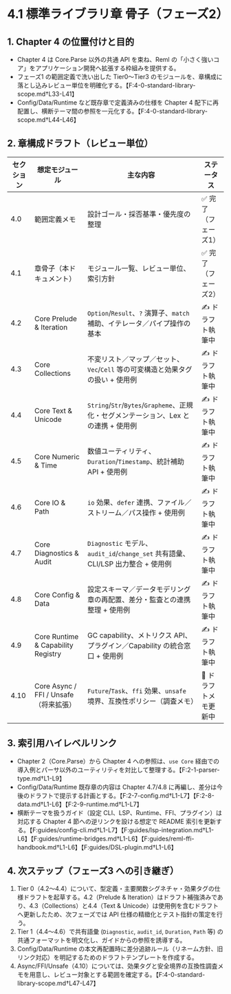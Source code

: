 # 4.1 標準ライブラリ章 骨子（フェーズ2）

## 1. Chapter 4 の位置付けと目的
- Chapter 4 は Core.Parse 以外の共通 API を束ね、Reml の「小さく強いコア」をアプリケーション開発へ拡張する枠組みを提供する。
- フェーズ1 の範囲定義で洗い出した Tier0〜Tier3 のモジュールを、章構成に落とし込みレビュー単位を明確化する。【F:4-0-standard-library-scope.md†L33-L41】
- Config/Data/Runtime など既存章で定義済みの仕様を Chapter 4 配下に再配置し、横断テーマ間の参照を一元化する。【F:4-0-standard-library-scope.md†L44-L46】

## 2. 章構成ドラフト（レビュー単位）
| セクション | 想定モジュール | 主な内容 | ステータス |
| --- | --- | --- | --- |
| 4.0 | 範囲定義メモ | 設計ゴール・採否基準・優先度の整理 | ✅ 完了（フェーズ1） |
| 4.1 | 章骨子（本ドキュメント） | モジュール一覧、レビュー単位、索引方針 | ✅ 完了（フェーズ2） |
| 4.2 | Core Prelude & Iteration | `Option`/`Result`、`?` 演算子、`match` 補助、イテレータ／パイプ操作の基本 | ✍️ ドラフト執筆中 |
| 4.3 | Core Collections | 不変リスト／マップ／セット、`Vec`/`Cell` 等の可変構造と効果タグの扱い + 使用例 | ✍️ ドラフト執筆中 |
| 4.4 | Core Text & Unicode | `String`/`Str`/`Bytes`/`Grapheme`、正規化・セグメンテーション、Lex との連携 + 使用例 | ✍️ ドラフト執筆中 |
| 4.5 | Core Numeric & Time | 数値ユーティリティ、`Duration`/`Timestamp`、統計補助 API + 使用例 | ✍️ ドラフト執筆中 |
| 4.6 | Core IO & Path | `io` 効果、`defer` 連携、ファイル／ストリーム／パス操作 + 使用例 | ✍️ ドラフト執筆中 |
| 4.7 | Core Diagnostics & Audit | `Diagnostic` モデル、`audit_id`/`change_set` 共有語彙、CLI/LSP 出力整合 + 使用例 | ✍️ ドラフト執筆中 |
| 4.8 | Core Config & Data | 設定スキーマ／データモデリング章の再配置、差分・監査との連携整理 + 使用例 | ✍️ ドラフト執筆中 |
| 4.9 | Core Runtime & Capability Registry | GC capability、メトリクス API、プラグイン／Capability の統合窓口 + 使用例 | ✍️ ドラフト執筆中 |
| 4.10 | Core Async / FFI / Unsafe（将来拡張） | `Future`/`Task`、`ffi` 効果、`unsafe` 境界、互換性ポリシー（調査メモ） | 🧭 ドラフトメモ更新中 |


## 3. 索引用ハイレベルリンク
- Chapter 2（Core.Parse）から Chapter 4 への参照は、`use Core` 経由での導入例とパーサ以外のユーティリティを対比して整理する。【F:2-1-parser-type.md†L1-L9】
- Config/Data/Runtime 既存章の内容は Chapter 4.7/4.8 に再編し、差分は今後のドラフトで提示する計画とする。【F:2-7-config.md†L1-L7】【F:2-8-data.md†L1-L6】【F:2-9-runtime.md†L1-L7】
- 横断テーマを扱うガイド（設定 CLI、LSP、Runtime、FFI、プラグイン）は対応する Chapter 4 節への逆リンクを設ける想定で README 索引を更新する。【F:guides/config-cli.md†L1-L7】【F:guides/lsp-integration.md†L1-L6】【F:guides/runtime-bridges.md†L1-L6】【F:guides/reml-ffi-handbook.md†L1-L6】【F:guides/DSL-plugin.md†L1-L6】

## 4. 次ステップ（フェーズ3 への引き継ぎ）
1. Tier 0（4.2〜4.4）について、型定義・主要関数シグネチャ・効果タグの仕様ドラフトを起草する。4.2（Prelude & Iteration）はドラフト補強済みであり、4.3（Collections）と4.4（Text & Unicode）は使用例を含むドラフトへ更新したため、次フェーズでは API 仕様の精緻化とテスト指針の策定を行う。
2. Tier 1（4.4〜4.6）で共有語彙 (`Diagnostic`, `audit_id`, `Duration`, `Path` 等) の共通フォーマットを明文化し、ガイドからの参照を誘導する。
3. Config/Data/Runtime の本文再配置時に差分追跡ルール（リネーム方針、旧リンク対応）を明記するためのドラフトテンプレートを作成する。
4. Async/FFI/Unsafe（4.10）については、効果タグと安全境界の互換性調査メモを用意し、レビュー対象とする範囲を確定する。【F:4-0-standard-library-scope.md†L47-L47】
